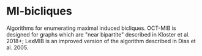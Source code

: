 # MI-bicliques
Algorithms for enumerating maximal induced bicliques. OCT-MIB is designed for graphs which are "near bipartite" described in Kloster et al. 2018+; LexMIB is an improved version of the algorithm described in Dias et al. 2005.
